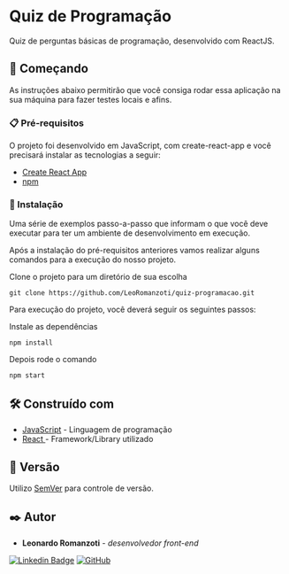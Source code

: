 # Quiz de Programação

Quiz de perguntas básicas de programação, desenvolvido com ReactJS.

## 🚀 Começando

As instruções abaixo permitirão que você consiga rodar essa aplicação na sua máquina para fazer testes locais e afins.

### 📋 Pré-requisitos

O projeto foi desenvolvido em JavaScript, com create-react-app e você precisará instalar as tecnologias a seguir:

- [Create React App](https://create-react-app.dev/docs/getting-started/)
- [npm](https://docs.npmjs.com/downloading-and-installing-node-js-and-npm)

### 🔧 Instalação

Uma série de exemplos passo-a-passo que informam o que você deve executar para ter um ambiente de desenvolvimento em execução.

Após a instalação do pré-requisitos anteriores vamos realizar alguns comandos para a execução do nosso projeto.


Clone o projeto para um diretório de sua escolha
```
git clone https://github.com/LeoRomanzoti/quiz-programacao.git
```

Para execução do projeto, você deverá seguir os seguintes passos:

Instale as dependências
```
npm install 
```
Depois rode o comando
```
npm start
```



## 🛠️ Construído com

* [JavaScript](https://www.javascript.com/) - Linguagem de programação
* [React ](https://reactjs.org/) - Framework/Library utilizado


## 📌 Versão

Utilizo [SemVer](http://semver.org/) para controle de versão.

## ✒️ Autor

* **Leonardo Romanzoti** - *desenvolvedor front-end*

[![Linkedin Badge](https://img.shields.io/badge/-LeoRomanzoti-blue?style=flat-square&logo=Linkedin&logoColor=white&link=https://www.linkedin.com/in/leonardo-romanzoti-dev/)](https://www.linkedin.com/in/leonardo-romanzoti-dev/)
[![GitHub](https://img.shields.io/badge/-@LeoRomanzoti-black?style=flat-square&logo=Github&logoColor=white&link=https://github.com/LeoRomanzoti)](https://github.com/LeoRomanzoti)
